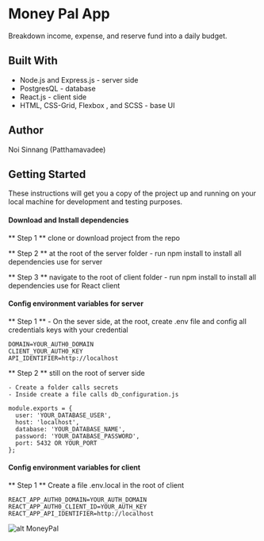 # Money Pal App

Breakdown income, expense, and reserve fund into a daily budget.

## Built With

- Node.js and Express.js - server side
- PostgresQL - database
- React.js - client side
- HTML, CSS-Grid, Flexbox , and SCSS - base UI

## Author

Noi Sinnang (Patthamavadee)

## Getting Started

These instructions will get you a copy of the project up and running on your local machine for development and testing purposes.

#### Download and Install dependencies

** Step 1 ** clone or download project from the repo

** Step 2 ** at the root of the server folder - run npm install to install all dependencies use for server

** Step 3 ** navigate to the root of client folder - run npm install to install all dependencies use for React client

#### Config environment variables for server

** Step 1 ** - On the sever side, at the root, create .env file and config all credentials keys with your credential

```
DOMAIN=YOUR_AUTH0_DOMAIN
CLIENT_YOUR_AUTH0_KEY
API_IDENTIFIER=http://localhost

```

** Step 2 ** still on the root of server side

    - Create a folder calls secrets
    - Inside create a file calls db_configuration.js

```
module.exports = {
  user: 'YOUR_DATABASE_USER',
  host: 'localhost',
  database: 'YOUR_DATABASE_NAME',
  password: 'YOUR_DATABASE_PASSWORD',
  port: 5432 OR YOUR_PORT
};
```

#### Config environment variables for client

** Step 1 ** Create a file .env.local in the root of client

```
REACT_APP_AUTH0_DOMAIN=YOUR_AUTH_DOMAIN
REACT_APP_AUTH0_CLIENT_ID=YOUR_AUTH_KEY
REACT_APP_API_IDENTIFIER=http://localhost
```

![alt MoneyPal](https://i.ibb.co/YZ5wRfQ/money-pal-img-1.png)

